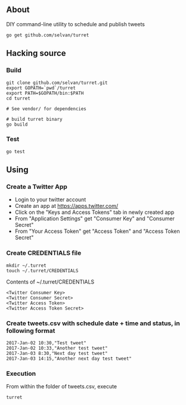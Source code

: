 ## About

DIY command-line utility to schedule and publish tweets

    go get github.com/selvan/turret

## Hacking source

### Build
    git clone github.com/selvan/turret.git
    export GOPATH=`pwd`/turret
    export PATH=$GOPATH/bin:$PATH
    cd turret

    # See vendor/ for dependencies

    # build turret binary
    go build

### Test
    go test

## Using

### Create a Twitter App
* Login to your twitter account
* Create an app at https://apps.twitter.com/
* Click on the "Keys and Access Tokens" tab in newly created app
* From "Application Settings" get "Consumer Key" and "Consumer Secret"
* From "Your Access Token" get "Access Token" and "Access Token Secret"

### Create CREDENTIALS file
    mkdir ~/.turret
    touch ~/.turret/CREDENTIALS

Contents of ~/.turret/CREDENTIALS

    <Twitter Consumer Key>
    <Twitter Consumer Secret>
    <Twitter Access Token>
    <Twitter Access Token Secret>

### Create tweets.csv with schedule date + time and status, in following format
    2017-Jan-02 10:30,"Test tweet"
    2017-Jan-02 10:33,"Another test tweet"
    2017-Jan-03 8:30,"Next day test tweet"
    2017-Jan-03 14:15,"Another next day test tweet"

### Execution
From within the folder of tweets.csv, execute

    turret
